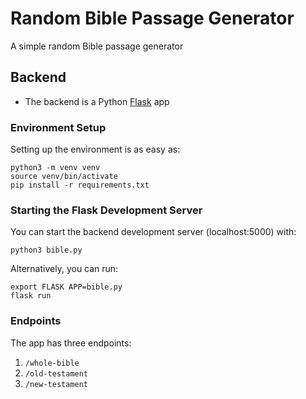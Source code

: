 # Random Bible Passage Generator
A simple random Bible passage generator

## Backend
- The backend is a Python [Flask](https://flask.palletsprojects.com/en/2.2.x/) app

### Environment Setup
Setting up the environment is as easy as:
```
python3 -m venv venv
source venv/bin/activate
pip install -r requirements.txt
```

### Starting the Flask Development Server
You can start the backend development server (localhost:5000) with:  
```
python3 bible.py
```

Alternatively, you can run: 
```
export FLASK APP=bible.py
flask run
```

### Endpoints
The app has three endpoints:
1. `/whole-bible`
2. `/old-testament`
3. `/new-testament`
